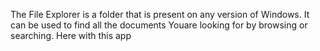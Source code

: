 The File Explorer is a folder that is present on any version of Windows. It can be used to find all the documents Youare looking for by browsing or searching.
Here with this app 
